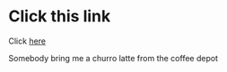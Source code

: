 # Click this link

Click [here](https://www.youtube.com/watch?v=dQw4w9WgXcQ?autoplay=1)

Somebody bring me a churro latte from the coffee depot